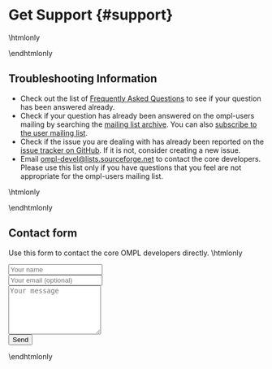 # Get Support {#support}

\htmlonly<div class="row"><div class="col-lg-6 col-md-12">\endhtmlonly

## Troubleshooting Information

- Check out the list of [Frequently Asked Questions](FAQ.html) to see if your question has been answered already.
- Check if your question has already been answered on the ompl-users mailing by searching the [mailing list archive](https://sourceforge.net/p/ompl/mailman/ompl-users/). You can also [subscribe to the user mailing list](https://lists.sourceforge.net/lists/listinfo/ompl-users).
- Check if the issue you are dealing with has already been reported on the [issue tracker on GitHub](https://github.com/ompl/ompl/issues?utf8=✓&q=is%3Aissue). If it is not, consider creating a new issue.
- Email ompl-devel@lists.sourceforge.net to contact the core developers. Please use this list only if you have questions that you feel are not appropriate for the ompl-users mailing list.


\htmlonly</div><div class="col-lg-6 col-md-12">\endhtmlonly

## Contact form

Use this form to contact the core OMPL developers directly.
\htmlonly
<form class="form" role="form" action="https://formspree.io/mmoll@rice.edu" method="POST">
  <div class="form-group">
    <input type="text" class="form-control" name="name" value='' placeholder="Your name">
  </div>
  <div class="form-group">
    <input type="email" class="form-control" name="_replyto" value='' placeholder="Your email (optional)">
  </div>
  <div class="form-group">
    <textarea id="message" name="message" rows=6 class="form-control" placeholder="Your message"></textarea>
  </div>
  <input type="hidden" name="_next" value="thank-you.html" />
  <input type="hidden" name="_subject" value="OMPL contact form submission" />
  <input type="hidden" name="IP" id="IP">
  <script type="application/javascript">
    window.onload = function () {
    $.getJSON("https://api.ipify.org?format=jsonp&callback=?",function(json){$("#IP").val(json.ip);});};
  </script>
  <input type="text" name="_gotcha" style="display:none" />
  <input type="submit" value="Send" name='submit' class="btn btn-primary" />
</form>
</div>
</div>
\endhtmlonly
